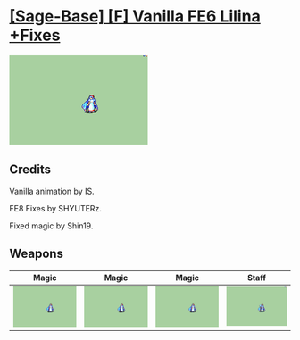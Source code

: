# [\[Sage-Base\] \[F\] Vanilla FE6 Lilina +Fixes](./)
 

<img src="./6.%20Magic/Magic_000.png" alt="[Sage-Base] [F] Vanilla FE6 Lilina +Fixes standing" />

## Credits

Vanilla animation by IS.

FE8 Fixes by SHYUTERz.

Fixed magic by Shin19.

## Weapons
 

|Magic |Magic |Magic |Staff |
|  :---: | :---: | :---: | :---: |
| <img alt="Magic animation" src="./6.%20Magic/Magic.gif" /> | <img alt="Magic animation" src="./6.%20Magic%20(FE8)/Magic.gif" /> | <img alt="Magic animation" src="./6.%20Magic%20(Fixed)/Magic.gif" /> | <img alt="Staff animation" src="./7.%20Staff/Staff.gif" /> |
